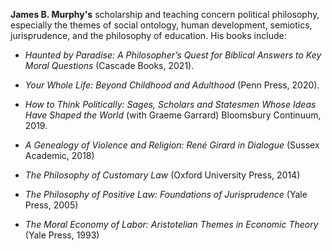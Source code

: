 **James B. Murphy's**
scholarship and teaching concern political philosophy, especially the themes
of social ontology, human development, semiotics, jurisprudence, and the
philosophy of education. His books include:

- *Haunted by Paradise: A Philosopher’s Quest for Biblical Answers to Key Moral
Questions* (Cascade Books, 2021).

- *Your Whole Life: Beyond Childhood and Adulthood* (Penn Press, 2020).

- *How to Think Politically: Sages, Scholars and Statesmen Whose Ideas Have
Shaped the World* (with Graeme Garrard) Bloomsbury Continuum, 2019.

- *A Genealogy of Violence and Religion: René Girard in Dialogue* (Sussex Academic, 2018)

- *The Philosophy of Customary Law* (Oxford University Press, 2014)

- *The Philosophy of Positive Law: Foundations of Jurisprudence* (Yale Press, 2005)

- *The Moral Economy of Labor: Aristotelian Themes in Economic Theory* (Yale Press, 1993)
